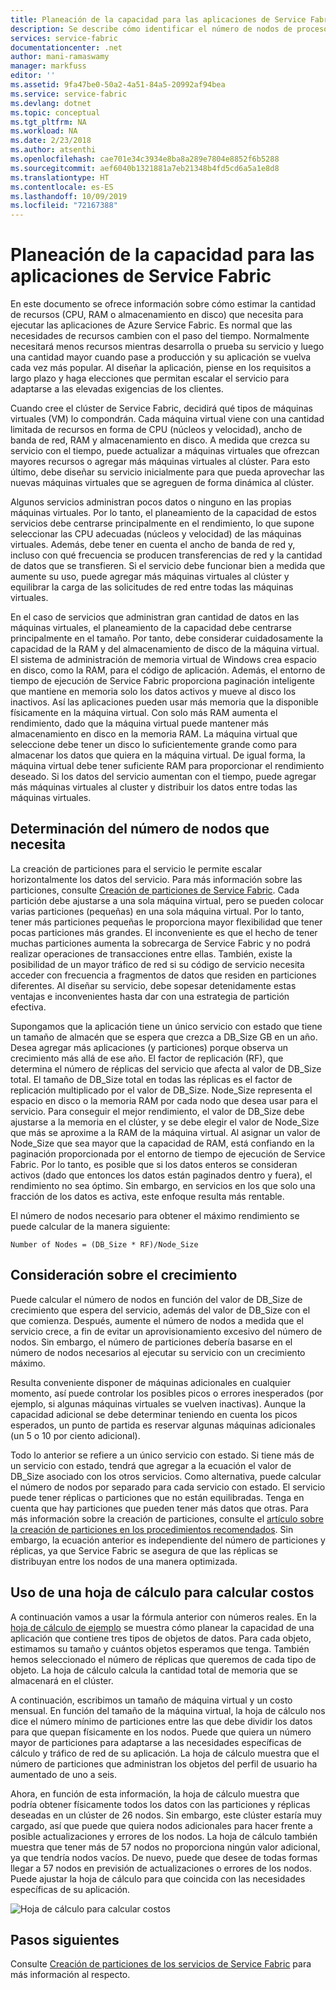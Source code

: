 ```yaml
---
title: Planeación de la capacidad para las aplicaciones de Service Fabric | Microsoft Docs
description: Se describe cómo identificar el número de nodos de proceso necesarios para una aplicación de Service Fabric
services: service-fabric
documentationcenter: .net
author: mani-ramaswamy
manager: markfuss
editor: ''
ms.assetid: 9fa47be0-50a2-4a51-84a5-20992af94bea
ms.service: service-fabric
ms.devlang: dotnet
ms.topic: conceptual
ms.tgt_pltfrm: NA
ms.workload: NA
ms.date: 2/23/2018
ms.author: atsenthi
ms.openlocfilehash: cae701e34c3934e8ba8a289e7804e8852f6b5288
ms.sourcegitcommit: aef6040b1321881a7eb21348b4fd5cd6a5a1e8d8
ms.translationtype: HT
ms.contentlocale: es-ES
ms.lasthandoff: 10/09/2019
ms.locfileid: "72167388"
---
```

# <a name="capacity-planning-for-service-fabric-applications"></a>Planeación de la capacidad para las aplicaciones de Service Fabric
En este documento se ofrece información sobre cómo estimar la cantidad de recursos (CPU, RAM o almacenamiento en disco) que necesita para ejecutar las aplicaciones de Azure Service Fabric. Es normal que las necesidades de recursos cambien con el paso del tiempo. Normalmente necesitará menos recursos mientras desarrolla o prueba su servicio y luego una cantidad mayor cuando pase a producción y su aplicación se vuelva cada vez más popular. Al diseñar la aplicación, piense en los requisitos a largo plazo y haga elecciones que permitan escalar el servicio para adaptarse a las elevadas exigencias de los clientes.

 Cuando cree el clúster de Service Fabric, decidirá qué tipos de máquinas virtuales (VM) lo compondrán. Cada máquina virtual viene con una cantidad limitada de recursos en forma de CPU (núcleos y velocidad), ancho de banda de red, RAM y almacenamiento en disco. A medida que crezca su servicio con el tiempo, puede actualizar a máquinas virtuales que ofrezcan mayores recursos o agregar más máquinas virtuales al clúster. Para esto último, debe diseñar su servicio inicialmente para que pueda aprovechar las nuevas máquinas virtuales que se agreguen de forma dinámica al clúster.

Algunos servicios administran pocos datos o ninguno en las propias máquinas virtuales. Por lo tanto, el planeamiento de la capacidad de estos servicios debe centrarse principalmente en el rendimiento, lo que supone seleccionar las CPU adecuadas (núcleos y velocidad) de las máquinas virtuales. Además, debe tener en cuenta el ancho de banda de red y, incluso con qué frecuencia se producen transferencias de red y la cantidad de datos que se transfieren. Si el servicio debe funcionar bien a medida que aumente su uso, puede agregar más máquinas virtuales al clúster y equilibrar la carga de las solicitudes de red entre todas las máquinas virtuales.

En el caso de servicios que administran gran cantidad de datos en las máquinas virtuales, el planeamiento de la capacidad debe centrarse principalmente en el tamaño. Por tanto, debe considerar cuidadosamente la capacidad de la RAM y del almacenamiento de disco de la máquina virtual. El sistema de administración de memoria virtual de Windows crea espacio en disco, como la RAM, para el código de aplicación. Además, el entorno de tiempo de ejecución de Service Fabric proporciona paginación inteligente que mantiene en memoria solo los datos activos y mueve al disco los inactivos. Así las aplicaciones pueden usar más memoria que la disponible físicamente en la máquina virtual. Con solo más RAM aumenta el rendimiento, dado que la máquina virtual puede mantener más almacenamiento en disco en la memoria RAM. La máquina virtual que seleccione debe tener un disco lo suficientemente grande como para almacenar los datos que quiera en la máquina virtual. De igual forma, la máquina virtual debe tener suficiente RAM para proporcionar el rendimiento deseado. Si los datos del servicio aumentan con el tiempo, puede agregar más máquinas virtuales al cluster y distribuir los datos entre todas las máquinas virtuales.

## <a name="determine-how-many-nodes-you-need"></a>Determinación del número de nodos que necesita
La creación de particiones para el servicio le permite escalar horizontalmente los datos del servicio. Para más información sobre las particiones, consulte [Creación de particiones de Service Fabric](service-fabric-concepts-partitioning.md). Cada partición debe ajustarse a una sola máquina virtual, pero se pueden colocar varias particiones (pequeñas) en una sola máquina virtual. Por lo tanto, tener más particiones pequeñas le proporciona mayor flexibilidad que tener pocas particiones más grandes. El inconveniente es que el hecho de tener muchas particiones aumenta la sobrecarga de Service Fabric y no podrá realizar operaciones de transacciones entre ellas. También, existe la posibilidad de un mayor tráfico de red si su código de servicio necesita acceder con frecuencia a fragmentos de datos que residen en particiones diferentes. Al diseñar su servicio, debe sopesar detenidamente estas ventajas e inconvenientes hasta dar con una estrategia de partición efectiva.

Supongamos que la aplicación tiene un único servicio con estado que tiene un tamaño de almacén que se espera que crezca a DB_Size GB en un año. Desea agregar más aplicaciones (y particiones) porque observa un crecimiento más allá de ese año.  El factor de replicación (RF), que determina el número de réplicas del servicio que afecta al valor de DB_Size total. El tamaño de DB_Size total en todas las réplicas es el factor de replicación multiplicado por el valor de DB_Size.  Node_Size representa el espacio en disco o la memoria RAM por cada nodo que desea usar para el servicio. Para conseguir el mejor rendimiento, el valor de DB_Size debe ajustarse a la memoria en el clúster, y se debe elegir el valor de Node_Size que más se aproxime a la RAM de la máquina virtual. Al asignar un valor de Node_Size que sea mayor que la capacidad de RAM, está confiando en la paginación proporcionada por el entorno de tiempo de ejecución de Service Fabric. Por lo tanto, es posible que si los datos enteros se consideran activos (dado que entonces los datos están paginados dentro y fuera), el rendimiento no sea óptimo. Sin embargo, en servicios en los que solo una fracción de los datos es activa, este enfoque resulta más rentable.

El número de nodos necesario para obtener el máximo rendimiento se puede calcular de la manera siguiente:

```
Number of Nodes = (DB_Size * RF)/Node_Size

```


## <a name="account-for-growth"></a>Consideración sobre el crecimiento
Puede calcular el número de nodos en función del valor de DB_Size de crecimiento que espera del servicio, además del valor de DB_Size con el que comienza. Después, aumente el número de nodos a medida que el servicio crece, a fin de evitar un aprovisionamiento excesivo del número de nodos. Sin embargo, el número de particiones debería basarse en el número de nodos necesarios al ejecutar su servicio con un crecimiento máximo.

Resulta conveniente disponer de máquinas adicionales en cualquier momento, así puede controlar los posibIes picos o errores inesperados (por ejemplo, si algunas máquinas virtuales se vuelven inactivas).  Aunque la capacidad adicional se debe determinar teniendo en cuenta los picos esperados, un punto de partida es reservar algunas máquinas adicionales (un 5 o 10 por ciento adicional).

Todo lo anterior se refiere a un único servicio con estado. Si tiene más de un servicio con estado, tendrá que agregar a la ecuación el valor de DB_Size asociado con los otros servicios. Como alternativa, puede calcular el número de nodos por separado para cada servicio con estado.  El servicio puede tener réplicas o particiones que no están equilibradas. Tenga en cuenta que hay particiones que pueden tener más datos que otras. Para más información sobre la creación de particiones, consulte el [artículo sobre la creación de particiones en los procedimientos recomendados](service-fabric-concepts-partitioning.md). Sin embargo, la ecuación anterior es independiente del número de particiones y réplicas, ya que Service Fabric se asegura de que las réplicas se distribuyan entre los nodos de una manera optimizada.

## <a name="use-a-spreadsheet-for-cost-calculation"></a>Uso de una hoja de cálculo para calcular costos
A continuación vamos a usar la fórmula anterior con números reales. En la [hoja de cálculo de ejemplo](https://github.com/Azure/service-fabric/raw/master/docs_resources/SF_VM_Cost_calculator-NEW.xlsx) se muestra cómo planear la capacidad de una aplicación que contiene tres tipos de objetos de datos. Para cada objeto, estimamos su tamaño y cuántos objetos esperamos que tenga. También hemos seleccionado el número de réplicas que queremos de cada tipo de objeto. La hoja de cálculo calcula la cantidad total de memoria que se almacenará en el clúster.

A continuación, escribimos un tamaño de máquina virtual y un costo mensual. En función del tamaño de la máquina virtual, la hoja de cálculo nos dice el número mínimo de particiones entre las que debe dividir los datos para que quepan físicamente en los nodos. Puede que quiera un número mayor de particiones para adaptarse a las necesidades específicas de cálculo y tráfico de red de su aplicación. La hoja de cálculo muestra que el número de particiones que administran los objetos del perfil de usuario ha aumentado de uno a seis.

Ahora, en función de esta información, la hoja de cálculo muestra que podría obtener físicamente todos los datos con las particiones y réplicas deseadas en un clúster de 26 nodos. Sin embargo, este clúster estaría muy cargado, así que puede que quiera nodos adicionales para hacer frente a posible actualizaciones y errores de los nodos. La hoja de cálculo también muestra que tener más de 57 nodos no proporciona ningún valor adicional, ya que tendría nodos vacíos. De nuevo, puede que desee de todas formas llegar a 57 nodos en previsión de actualizaciones o errores de los nodos. Puede ajustar la hoja de cálculo para que coincida con las necesidades específicas de su aplicación.   

![Hoja de cálculo para calcular costos][Image1]

## <a name="next-steps"></a>Pasos siguientes
Consulte [Creación de particiones de los servicios de Service Fabric][10] para más información al respecto.

<!--Image references-->
[Image1]: ./media/SF-Cost.png

<!--Link references--In actual articles, you only need a single period before the slash-->
[10]: service-fabric-concepts-partitioning.md
